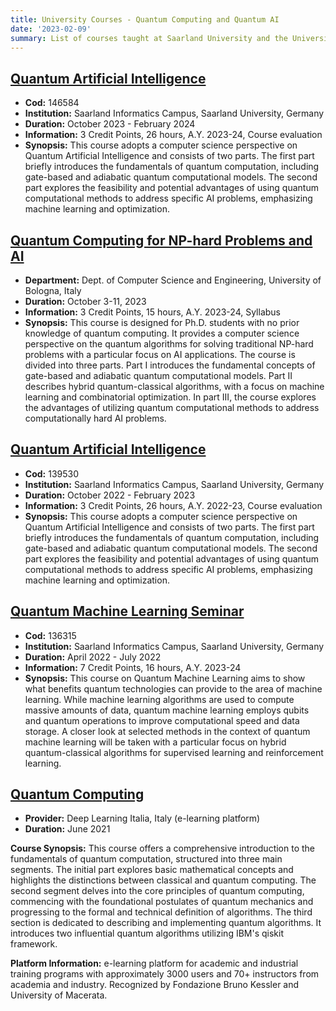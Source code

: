```yaml
---
title: University Courses - Quantum Computing and Quantum AI 
date: '2023-02-09'
summary: List of courses taught at Saarland University and the University of Bologna for Master and Ph.D. students with no prior knowledge of quantum mechanics or quantum computing.
---
```


## [Quantum Artificial Intelligence](https://www.dfki.de/~klusch/QAI-course-ws23/) 
- **Cod:** 146584
- **Institution:** Saarland Informatics Campus, Saarland University, Germany
- **Duration:** October 2023 - February 2024
- **Information:** 3 Credit Points, 26 hours, A.Y. 2023-24, Course evaluation
- **Synopsis:** This course adopts a computer science perspective on Quantum Artificial Intelligence and consists of two parts. The first part briefly introduces the fundamentals of quantum computation, including gate-based and adiabatic quantum computational models. The second part explores the feasibility and potential advantages of using quantum computational methods to address specific AI problems, emphasizing machine learning and optimization.

## [Quantum Computing for NP-hard Problems and AI](https://disi.unibo.it/en/teaching/phd-programmes/computer-science-and-engineering/courses-of-the-phd-program-in-computer-science-and-engineering/courses-of-the-phd-program-in-computer-science-and-engineering-a-a-2022-23)
- **Department:** Dept. of Computer Science and Engineering, University of Bologna, Italy
- **Duration:** October 3-11, 2023
- **Information:** 3 Credit Points, 15 hours, A.Y. 2023-24, Syllabus
- **Synopsis:** This course is designed for Ph.D. students with no prior knowledge of quantum computing. It provides a computer science perspective on the quantum algorithms for solving traditional NP-hard problems with a particular focus on AI applications. The course is divided into three parts. Part I introduces the fundamental concepts of gate-based and adiabatic quantum computational models. Part II describes hybrid quantum-classical algorithms, with a focus on machine learning and combinatorial optimization. In part III, the course explores the advantages of utilizing quantum computational methods to address computationally hard AI problems.

## [Quantum Artificial Intelligence](https://www.dfki.de/~klusch/QAI-course-ws2223/)
- **Cod:** 139530
- **Institution:** Saarland Informatics Campus, Saarland University, Germany
- **Duration:** October 2022 - February 2023
- **Information:** 3 Credit Points, 26 hours, A.Y. 2022-23, Course evaluation
- **Synopsis:** This course adopts a computer science perspective on Quantum Artificial Intelligence and consists of two parts. The first part briefly introduces the fundamentals of quantum computation, including gate-based and adiabatic quantum computational models. The second part explores the feasibility and potential advantages of using quantum computational methods to address specific AI problems, emphasizing machine learning and optimization.

## [Quantum Machine Learning Seminar](https://www.dfki.de/~klusch/QML-ss22/) 
- **Cod:** 136315
- **Institution:** Saarland Informatics Campus, Saarland University, Germany
- **Duration:** April 2022 - July 2022
- **Information:** 7 Credit Points, 16 hours, A.Y. 2023-24
- **Synopsis:** This course on Quantum Machine Learning aims to show what benefits quantum technologies can provide to the area of machine learning. While machine learning algorithms are used to compute massive amounts of data, quantum machine learning employs qubits and quantum operations to improve computational speed and data storage. A closer look at selected methods in the context of quantum machine learning will be taken with a particular focus on hybrid quantum-classical algorithms for supervised learning and reinforcement learning.


## [Quantum Computing](https://deeplearningitalia.com/corsi/corso-quantum-computing-c0030/)
  - **Provider:** Deep Learning Italia, Italy (e-learning platform)
  - **Duration:** June 2021

**Course Synopsis:** This course offers a comprehensive introduction to the fundamentals of quantum computation, structured into three main segments. The initial part explores basic mathematical concepts and highlights the distinctions between classical and quantum computing. The second segment delves into the core principles of quantum computing, commencing with the foundational postulates of quantum mechanics and progressing to the formal and technical definition of algorithms. The third section is dedicated to describing and implementing quantum algorithms. It introduces two influential quantum algorithms utilizing IBM's qiskit framework.

**Platform Information:** e-learning platform for academic and industrial training programs with approximately 3000 users and 70+ instructors from academia and industry. Recognized by Fondazione Bruno Kessler and University of Macerata.


<!-- 

```python
from IPython.core.display import Image
Image('https://www.python.org/static/community_logos/python-logo-master-v3-TM-flattened.png')
```

    
![png](output_1_0.png)
    

```python
print("Welcome to Academic!")
```

    Welcome to Academic!

## Organize your notebooks

Place the notebooks that you would like to publish in a `notebooks` folder at the root of your website.

## Import the notebooks into your site

```bash
pipx install academic
academic import 'notebooks/**.ipynb' content/post/ --verbose
```

The notebooks will be published to the folder you specify above. In this case, they will be published to your `content/post/` folder. -->
